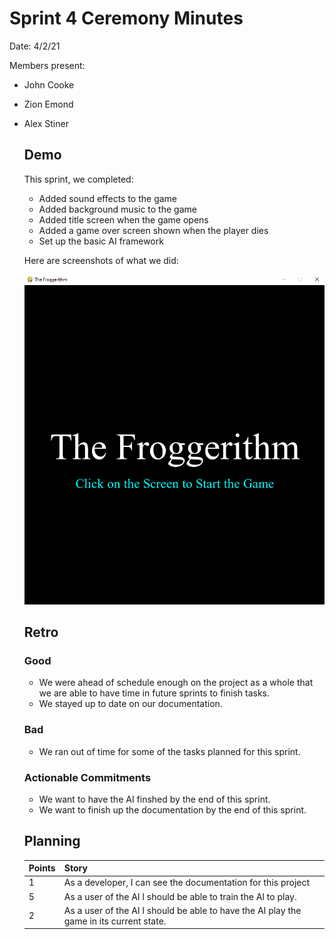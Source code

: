 # Sprint 4 Ceremony Minutes
  
Date: 4/2/21

Members present:

* John Cooke
* Zion Emond
* Alex Stiner
  
  ## Demo
  
  This sprint, we completed:
  
    * Added sound effects to the game
    * Added background music to the game
    * Added title screen when the game opens
    * Added a game over screen shown when the player dies
    * Set up the basic AI framework
  
  Here are screenshots of what we did:
  
  ![Screenshot](../doc/image/start_screen.png?raw=true "start_screen")
  
  ## Retro
    
  ### Good
  
  * We were ahead of schedule enough on the project as a whole that we are able to have time in future sprints to finish tasks.
  * We stayed up to date on our documentation.  
   
  ### Bad

  * We ran out of time for some of the tasks planned for this sprint.
    
  ### Actionable Commitments
  
  * We want to have the AI finshed by the end of this sprint.
  * We want to finish up the documentation by the end of this sprint.  

  ## Planning

  Points | Story
  -------|--------
     1   | As a developer, I can see the documentation for this project
     5   | As a user of the AI I should be able to train the AI to play.
     2   | As a user of the AI I should be able to have the AI play the game in its current state.
